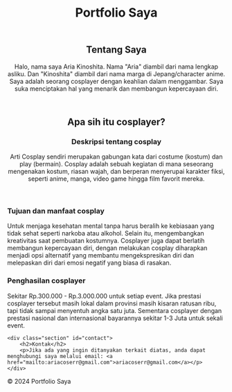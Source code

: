 <!DOCTYPE html>
<html lang="id">
<head>
    <meta charset="UTF-8">
    <meta name="viewport" content="width=device-width, initial-scale=1.0">
    
</head>
<body>

<header>
    <h1>Portfolio Saya</h1>
</header>

<header>
        <h2>Tentang Saya</h2>
        <p>Halo, nama saya Aria Kinoshita. Nama "Aria" diambil dari nama lengkap asliku. Dan "Kinoshita" diambil dari nama marga di Jepang/character anime. Saya adalah seorang cosplayer dengan keahlian dalam menggambar. Saya suka menciptakan hal yang menarik dan membangun kepercayaan diri.</p>
</header>

<header>
        <h2>Apa sih itu cosplayer?</h2>
                <h3>Deskripsi tentang cosplay</h3>
                <p>Arti Cosplay sendiri merupakan gabungan kata dari costume (kostum) dan play (bermain). Cosplay adalah sebuah kegiatan di mana seseorang mengenakan kostum, riasan wajah, dan berperan menyerupai karakter fiksi, seperti anime, manga, video game hingga film favorit mereka.</p>
</header>
            </div
            </div>
            <div class="project-item">
                <h3>Tujuan dan manfaat cosplay</h3>
                <p>Untuk menjaga kesehatan mental tanpa harus beralih ke kebiasaan yang tidak sehat seperti narkoba atau alkohol. Selain itu, mengembangkan kreativitas saat pembuatan kostumnya. Cosplayer juga dapat berlatih membangun kepercayaan diri, dengan melakukan cosplay diharapkan menjadi opsi alternatif yang membantu mengekspresikan diri dan melepaskan diri dari emosi negatif yang biasa di rasakan.</p>
            </div>
            <div class="project-item">
                <h3>Penghasilan cosplayer</h3>
                <p>Sekitar Rp.300.000 - Rp.3.000.000 untuk setiap event. Jika prestasi cosplayer tersebut masih lokal dalam provinsi masih kisaran ratusan ribu, tapi tidak sampai menyentuh angka satu juta. Sementara cosplayer dengan prestasi nasional dan internasional bayarannya sekitar 1-3 Juta untuk sekali event.</p>
            </div>
        </div>
    </div>

    <div class="section" id="contact">
        <h2>Kontak</h2>
        <p>Jika ada yang ingin ditanyakan terkait diatas, anda dapat menghubungi saya melalui email: <a href="mailto:ariacoserr@gmail.com">ariacoserr@gmail.com</a></p>
    </div>
</div>

<footer>
    &copy; 2024 Portfolio Saya
</footer>

</body>
</html>
